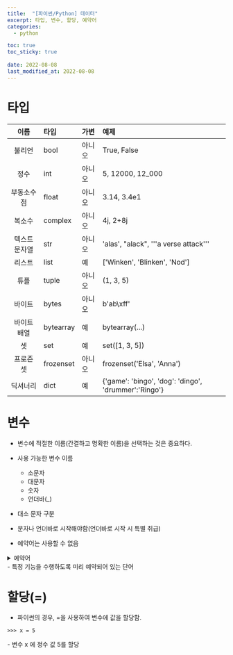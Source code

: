 ```yaml
---
title:  "[파이썬/Python] 데이터"
excerpt: 타입, 변수, 할당, 예약어
categories:
  - python

toc: true
toc_sticky: true
 
date: 2022-08-08
last_modified_at: 2022-08-08
---
```


# 타입
|이름|타입|가변|예제
|:---:|:---|:---|:---|
|  불리언  | bool|아니오|True, False|
|정수|int|아니오|5, 12000, 12_000|
|부동소수점|float|아니오|3.14, 3.4e1|
|복소수|complex|아니오|4j, 2+8j|
|텍스트 문자열    |str|아니오|'alas', "alack", '''a verse attack'''|
|리스트|list|예|['Winken', 'Blinken', 'Nod']|
|튜플|tuple|아니오|(1, 3, 5)|
|바이트|bytes|아니오|b'ab\xff'|
|바이트 배열|bytearray|예|bytearray(...)|
|셋|set|예|set([1, 3, 5])|
|프로즌 셋|frozenset|아니오|frozenset('Elsa', 'Anna')
|딕셔너리|dict|예|{'game': 'bingo', 'dog': 'dingo', 'drummer':'Ringo'}|

# 변수

- 변수에 적절한 이름(간결하고 명확한 이름)을 선택하는 것은 중요하다.


- 사용 가능한 변수 이름
    * 소문자
    * 대문자
    * 숫자
    * 언더바(_)

- 대소 문자 구분
- 문자나 언더바로 시작해야함(언더바로 시작 시 특별 취급)
- 예약어는 사용할 수 없음

<details>
<summary>예약어</summary>
<div markdown="1">       

```
False         await            else            import           pass
None          break            except          in               raise
True          class            finally         is               return 
and           continue         for             lambda           try
as            def              from            nonlocal         while
assert        del              global          not              with
async         elif             if              or               yield
```
</div>
</details>
- 특정 기능을 수행하도록 미리 예약되어 있는 단어


# 할당(=)
- 파이썬의 경우, =을 사용하여 변수에 값을 할당함.
```
>>> x = 5
```
\- 변수 x 에 정수 값 5를 할당
